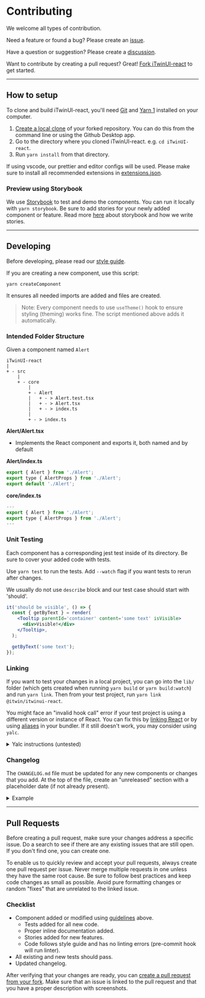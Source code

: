# Contributing

We welcome all types of contribution.

Need a feature or found a bug? Please create an [issue](https://github.com/iTwin/iTwinUI-react/issues).

Have a question or suggestion? Please create a [discussion](https://github.com/iTwin/iTwinUI-react/discussions).

Want to contribute by creating a pull request? Great! [Fork iTwinUI-react](https://docs.github.com/en/github/collaborating-with-issues-and-pull-requests/working-with-forks) to get started.

---

## How to setup

To clone and build iTwinUI-react, you'll need [Git](https://git-scm.com) and [Yarn 1](https://yarnpkg.com/getting-started/install) installed on your computer.

1. [Create a local clone](https://docs.github.com/en/github/getting-started-with-github/fork-a-repo#step-2-create-a-local-clone-of-your-fork) of your forked repository. You can do this from the command line or using the Github Desktop app.
2. Go to the directory where you cloned iTwinUI-react. e.g. `cd iTwinUI-react`.
3. Run `yarn install` from that directory.

If using vscode, our prettier and editor configs will be used.
Please make sure to install all recommended extensions in [extensions.json](./.vscode/extensions.json).

### Preview using Storybook

We use [Storybook](https://storybook.js.org) to test and demo the components. You can run it locally with `yarn storybook`.
Be sure to add stories for your newly added component or feature. Read more [here](./stories/README.md) about storybook and how we write stories.

---

## Developing

Before developing, please read our [style guide](./STYLEGUIDE.md).

If you are creating a new component, use this script:

`yarn createComponent`

It ensures all needed imports are added and files are created.

> Note: Every component needs to use `useTheme()` hook to ensure styling (theming) works fine. The script mentioned above adds it automatically.

### Intended Folder Structure

Given a component named `Alert`

```
iTwinUI-react
|
+ - src
    |
    + - core
        |
        + - Alert
        |   + - > Alert.test.tsx
        |   + - > Alert.tsx
        |   + - > index.ts
        |
        + - > index.ts
```

**Alert/Alert.tsx**

- Implements the React component and exports it, both named and by default

**Alert/index.ts**

```jsx
export { Alert } from './Alert';
export type { AlertProps } from './Alert';
export default './Alert';
```

**core/index.ts**

```jsx
---
export { Alert } from './Alert';
export type { AlertProps } from './Alert';
---
```

### Unit Testing

Each component has a corresponding jest test inside of its directory. Be sure to cover your added code with tests.

Use `yarn test` to run the tests. Add `--watch` flag if you want tests to rerun after changes.

We usually do not use `describe` block and our test case should start with 'should'.

```jsx
it('should be visible', () => {
  const { getByText } = render(
    <Tooltip parentId='container' content='some text' isVisible>
      <div>Visible!</div>
    </Tooltip>,
  );

  getByText('some text');
});
```

### Linking

If you want to test your changes in a local project, you can go into the `lib/` folder (which gets created when running `yarn build` or `yarn build:watch`) and run `yarn link`. Then from your test project, run `yarn link @itwin/itwinui-react`.

You might face an "invalid hook call" error if your test project is using a different version or instance of React. You can fix this by [linking React](https://reactjs.org/warnings/invalid-hook-call-warning.html#duplicate-react) or by using [aliases](https://github.com/facebook/react/issues/13991#issuecomment-463486871) in your bundler. If it still doesn't work, you may consider using `yalc`.

<details>
<summary>Yalc instructions (untested)</summary>
You may want to install `yalc`, `concurrently`, and `nodemon` or `chokidar-cli` globally to compile and push changes to another project linked to iTwinUI-react.
Add these scripts to package.json:
<pre>
  "watch": "concurrently --kill-others \"yarn watch:tsx\" \"yarn watch:yalc:push\"",
  "watch:tsx": "tsc --watch",
  "watch:yalc:push": "delay 20 && cd lib && nodemon -e js,ts,tsx,d.ts -x \"yalc push\"",
</pre>
Chokidar version:
<pre>
  "watch:yalc:push": "delay 20 && cd lib && chokidar \"**/*.js\" \"**/*.ts\" \"**/*.tsx\" \"**/*.d.ts\" -c \"yalc push\"",
</pre>
</details>

### Changelog

The `CHANGELOG.md` file must be updated for any new components or changes that you add. At the top of the file, create an "unreleased" section with a placeholder date (if not already present).

<details>
<summary>Example</summary>

```
## Unreleased

`Date`

### What's new
```
</details>

---

## Pull Requests

Before creating a pull request, make sure your changes address a specific issue. Do a search to see if there are any existing issues that are still open. If you don't find one, you can create one.

To enable us to quickly review and accept your pull requests, always create one pull request per issue. Never merge multiple requests in one unless they have the same root cause. Be sure to follow best practices and keep code changes as small as possible. Avoid pure formatting changes or random "fixes" that are unrelated to the linked issue.

### Checklist

- Component added or modified using [guidelines](#Developing) above.
  - Tests added for all new code.
  - Proper inline documentation added.
  - Stories added for new features.
  - Code follows style guide and has no linting errors (pre-commit hook will run linter).
- All existing and new tests should pass.
- Updated changelog.

After verifying that your changes are ready, you can [create a pull request from your fork](https://docs.github.com/en/github/collaborating-with-issues-and-pull-requests/creating-a-pull-request-from-a-fork). Make sure that an issue is linked to the pull request and that you have a proper description with screenshots.

